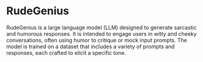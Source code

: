 # RudeGenius
RudeGenius is a large language model (LLM) designed to generate sarcastic and humorous responses. It is intended to engage users in witty and cheeky conversations, often using humor to critique or mock input prompts. The model is trained on a dataset that includes a variety of prompts and responses, each crafted to elicit a specific tone.
